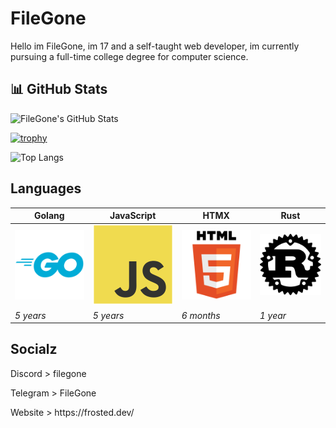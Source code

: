 # FileGone

Hello im FileGone, im 17 and a self-taught web developer, im  currently pursuing a full-time college degree for computer science.

<div>

## 📊 GitHub Stats

![FileGone's GitHub Stats](https://github-readme-stats.vercel.app/api?username=FileGoneIsBack&show_icons=true&theme=onedark)

<div>
  
  [![trophy](https://github-profile-trophy.vercel.app/?username=FileGoneIsBack&theme=onedark&title=Stars,Followers,Commit,PR)](https://github.com/ryo-ma/github-profile-trophy) 

<div>

  ![Top Langs](https://github-readme-stats.vercel.app/api/top-langs/?username=FileGoneIsBack&layout=compact&theme=onedark)
<div>

## Languages

| Golang | JavaScript | HTMX | Rust |
|--------|------------|------|------|
| ![Golang](https://github.com/devicons/devicon/blob/master/icons/go/go-original-wordmark.svg) | ![JavaScript](https://github.com/devicons/devicon/blob/master/icons/javascript/javascript-original.svg) | ![HTMX](https://github.com/devicons/devicon/blob/master/icons/html5/html5-original-wordmark.svg) | ![Rust](https://github.com/devicons/devicon/blob/master/icons/rust/rust-original.svg) |
| *5 years* | *5 years* | *6 months* | *1 year* |

<div>
  
## Socialz 
Discord   > filegone<div>
Telegram  > FileGone
<div>
Website   > https://frosted.dev/



